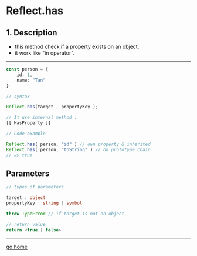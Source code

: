 # Reflect.has

## 1. Description

- this method check if a property exists on an object.
- it work like "in operator".

---

```ts
const person = {
    id: 1,
    name: "Tan"
}

// syntax

Reflect.has(target , propertyKey );

// It use internal method : 
[[ HasProperty ]]

// Code example

Reflect.has( person, "id" ) // own property & inherited
Reflect.has( person, "toString" ) // on prototype chain
// => true
```

## Parameters

```ts
// types of parameters

target : object
propertyKey : string | symbol

throw TypeError // if target is not an object

// return value
return <true | false>
```

---

[go home](../Reflect.md)
